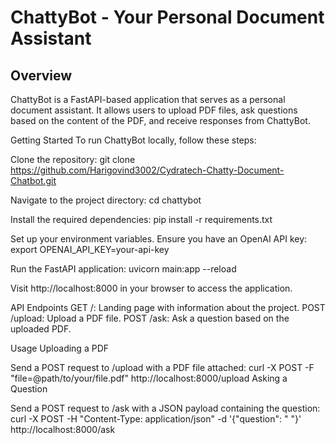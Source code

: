 # ChattyBot - Your Personal Document Assistant

## Overview
ChattyBot is a FastAPI-based application that serves as a personal document assistant. It allows users to upload PDF files, ask questions based on the content of the PDF, and receive responses from ChattyBot.

Getting Started
To run ChattyBot locally, follow these steps:

Clone the repository:
git clone https://github.com/Harigovind3002/Cydratech-Chatty-Document-Chatbot.git

Navigate to the project directory:
cd chattybot

Install the required dependencies:
pip install -r requirements.txt

Set up your environment variables. Ensure you have an OpenAI API key:
export OPENAI_API_KEY=your-api-key

Run the FastAPI application:
uvicorn main:app --reload

Visit http://localhost:8000 in your browser to access the application.

API Endpoints
GET /: Landing page with information about the project.
POST /upload: Upload a PDF file.
POST /ask: Ask a question based on the uploaded PDF.

Usage
Uploading a PDF

Send a POST request to /upload with a PDF file attached:
curl -X POST -F "file=@path/to/your/file.pdf" http://localhost:8000/upload
Asking a Question

Send a POST request to /ask with a JSON payload containing the question:
curl -X POST -H "Content-Type: application/json" -d '{"question": " "}' http://localhost:8000/ask
